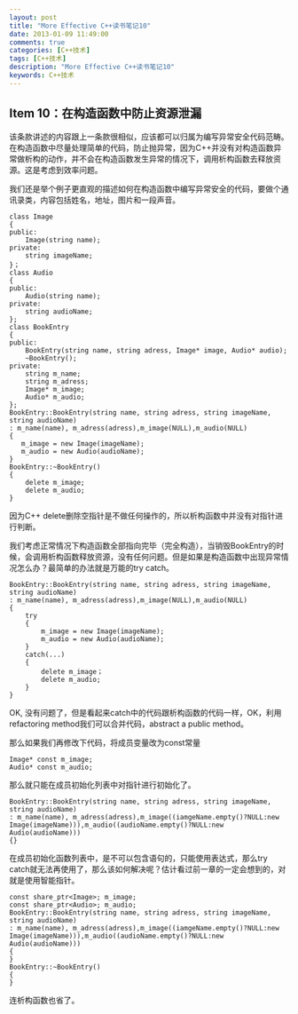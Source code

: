 ```yaml
---
layout: post
title: "More Effective C++读书笔记10"
date: 2013-01-09 11:49:00
comments: true
categories: [C++技术]
tags: [C++技术]
description: "More Effective C++读书笔记10"
keywords: C++技术
---
```


## Item 10：在构造函数中防止资源泄漏

该条款讲述的内容跟上一条款很相似，应该都可以归属为编写异常安全代码范畴。在构造函数中尽量处理简单的代码，防止抛异常，因为C++并没有对构造函数异常做析构的动作，并不会在构造函数发生异常的情况下，调用析构函数去释放资源。这是考虑到效率问题。

我们还是举个例子更直观的描述如何在构造函数中编写异常安全的代码，要做个通讯录类，内容包括姓名，地址，图片和一段声音。
```
class Image
{
public:
    Image(string name);
private:
    string imageName;
}；
class Audio
{
public:
    Audio(string name);
private:
    string audioName;
};
class BookEntry
{
public:
    BookEntry(string name, string adress, Image* image, Audio* audio);
    ~BookEntry();
private:
    string m_name;
    string m_adress;
    Image* m_image;
    Audio* m_audio;
};
BookEntry::BookEntry(string name, string adress, string imageName, string audioName)
: m_name(name), m_adress(adress),m_image(NULL),m_audio(NULL)
{
   m_image = new Image(imageName);
   m_audio = new Audio(audioName);
}
BookEntry::~BookEntry()
{
    delete m_image;
    delete m_audio;
}
```

因为C++ delete删除空指针是不做任何操作的，所以析构函数中并没有对指针进行判断。

我们考虑正常情况下构造函数全部指向完毕（完全构造），当销毁BookEntry的时候，会调用析构函数释放资源，没有任何问题。但是如果是构造函数中出现异常情况怎么办？最简单的办法就是万能的try catch。

```
BookEntry::BookEntry(string name, string adress, string imageName, string audioName)
: m_name(name), m_adress(adress),m_image(NULL),m_audio(NULL)
{
    try
    {
        m_image = new Image(imageName);
        m_audio = new Audio(audioName);
    }
    catch(...)
    {
        delete m_image；
        delete m_audio;
    }
}
```

OK, 没有问题了，但是看起来catch中的代码跟析构函数的代码一样，OK，利用refactoring method我们可以合并代码，abstract a public method。

那么如果我们再修改下代码，将成员变量改为const常量
```
Image* const m_image;
Audio* const m_audio;
```
那么就只能在成员初始化列表中对指针进行初始化了。
```
BookEntry::BookEntry(string name, string adress, string imageName, string audioName)
: m_name(name), m_adress(adress),m_image((iamgeName.empty()?NULL:new Image(imageName))),m_audio((audioName.empty()?NULL:new Audio(audioName)))
{}
```
在成员初始化函数列表中，是不可以包含语句的，只能使用表达式，那么try catch就无法再使用了，那么该如何解决呢？估计看过前一章的一定会想到的，对就是使用智能指针。
```
const share_ptr<Image>; m_image;
const share_ptr<Audio>; m_audio;
BookEntry::BookEntry(string name, string adress, string imageName, string audioName)
: m_name(name), m_adress(adress),m_image((iamgeName.empty()?NULL:new Image(imageName))),m_audio((audioName.empty()?NULL:new Audio(audioName)))
{
}
BookEntry::~BookEntry()
{
}
```
连析构函数也省了。
